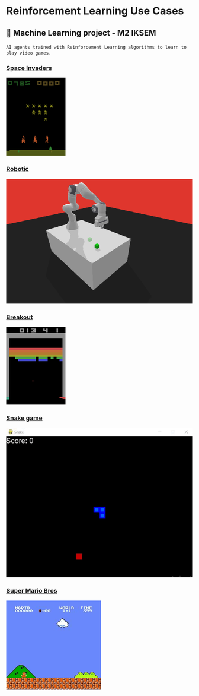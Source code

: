 # Reinforcement Learning Use Cases

## 🧠 Machine Learning project - M2 IKSEM

    AI agents trained with Reinforcement Learning algorithms to learn to play video games.

### [Space Invaders](./space-invaders)

![](./images/space_invaders.gif)

### [Robotic](./robotic)

![](./images/test_panda_push.gif)

### [Breakout](./breakout)

![](./images/breakout.gif)

### [Snake game](./snake-game)

![](./images/snake.gif)

### [Super Mario Bros](./super-mario-bros)

![](./images/super_mario_bros.gif)
